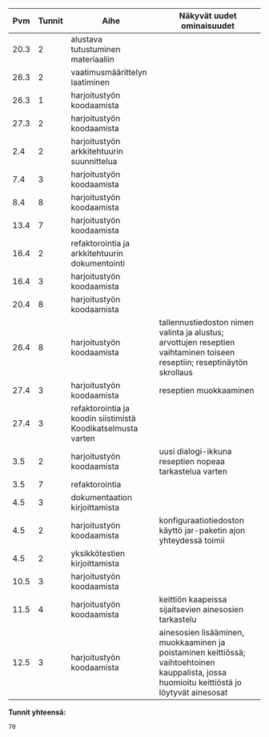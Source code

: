 Pvm   | Tunnit	| Aihe | Näkyvät uudet ominaisuudet
----- | ------- | ----------------------------------- | -----------------------------------------
20.3 | 2 | alustava tutustuminen materiaaliin |
26.3 | 2 | vaatimusmäärittelyn laatiminen |
26.3 | 1 | harjoitustyön koodaamista |
27.3 | 2 | harjoitustyön koodaamista |
 2.4 | 2 | harjoitustyön arkkitehtuurin suunnittelua |
 7.4 | 3 | harjoitustyön koodaamista |
 8.4 | 8 | harjoitustyön koodaamista |
13.4 | 7 | harjoitustyön koodaamista |
16.4 | 2 | refaktorointia ja arkkitehtuurin dokumentointi |
16.4 | 3 | harjoitustyön koodaamista |
20.4 | 8 | harjoitustyön koodaamista |
26.4 | 8 | harjoitustyön koodaamista | tallennustiedoston nimen valinta ja alustus; arvottujen reseptien vaihtaminen toiseen reseptiin; reseptinäytön skrollaus
27.4 | 3 | harjoitustyön koodaamista | reseptien muokkaaminen
27.4 | 3 | refaktorointia ja koodin siistimistä Koodikatselmusta varten
3.5  | 2 | harjoitustyön koodaamista | uusi dialogi-ikkuna reseptien nopeaa tarkastelua varten
3.5  | 7 | refaktorointia |
4.5  | 3 | dokumentaation kirjoittamista |
4.5  | 2 | harjoitustyön koodaamista | konfiguraatiotiedoston käyttö jar-paketin ajon yhteydessä toimii
4.5  | 2 | yksikkötestien kirjoittamista |
10.5 | 3 | harjoitustyön koodaamista |
11.5 | 4 | harjoitustyön koodaamista | keittiön kaapeissa sijaitsevien ainesosien tarkastelu
12.5 | 3 | harjoitustyön koodaamista | ainesosien lisääminen, muokkaaminen ja poistaminen keittiössä; vaihtoehtoinen kauppalista, jossa huomioitu keittiöstä jo löytyvät ainesosat

**Tunnit yhteensä:**
```
70
```
